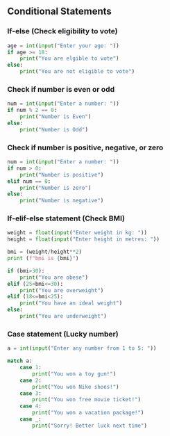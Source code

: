 ## Conditional Statements

### If-else (Check eligibility to vote)
```py
age = int(input("Enter your age: "))
if age >= 18:
    print("You are elgible to vote")
else:
    print("You are not eligible to vote")
```

### Check if number is even or odd
```py
num = int(input("Enter a number: "))
if num % 2 == 0:
    print("Number is Even")
else:
    print("Number is Odd")
```

### Check if number is positive, negative, or zero
```py
num = int(input("Enter a number: "))
if num > 0:
    print("Number is positive")
elif num == 0:
    print("Number is zero")
else:
    print("Number is negative")
```

### If-elif-else statement (Check BMI)
```py
weight = float(input("Enter weight in kg: "))
height = float(input("Enter height in metres: "))

bmi = (weight/height**2)
print (f"bmi is {bmi}")

if (bmi>30):
    print("You are obese")
elif (25<bmi<=30):
    print("You are overweight")
elif (18<=bmi<25):
    print("You have an ideal weight")
else:
    print("You are underweight")
```

### Case statement (Lucky number)
```py
a = int(input("Enter any number from 1 to 5: "))

match a:
    case 1: 
        print("You won a toy gun!")
    case 2:
        print("You won Nike shoes!")
    case 3:
        print("You won free movie ticket!")
    case 4:
        print("You won a vacation package!")
    case _:
        print("Sorry! Better luck next time")
```
